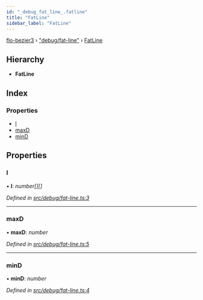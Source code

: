 ```yaml
---
id: "_debug_fat_line_.fatline"
title: "FatLine"
sidebar_label: "FatLine"
---
```


[flo-bezier3](../globals.md) › ["debug/fat-line"](../modules/_debug_fat_line_.md) › [FatLine](_debug_fat_line_.fatline.md)

## Hierarchy

* **FatLine**

## Index

### Properties

* [l](_debug_fat_line_.fatline.md#l)
* [maxD](_debug_fat_line_.fatline.md#maxd)
* [minD](_debug_fat_line_.fatline.md#mind)

## Properties

###  l

• **l**: *number[][]*

*Defined in [src/debug/fat-line.ts:3](https://github.com/FlorisSteenkamp/FloBezier/blob/6f79660/src/debug/fat-line.ts#L3)*

___

###  maxD

• **maxD**: *number*

*Defined in [src/debug/fat-line.ts:5](https://github.com/FlorisSteenkamp/FloBezier/blob/6f79660/src/debug/fat-line.ts#L5)*

___

###  minD

• **minD**: *number*

*Defined in [src/debug/fat-line.ts:4](https://github.com/FlorisSteenkamp/FloBezier/blob/6f79660/src/debug/fat-line.ts#L4)*

